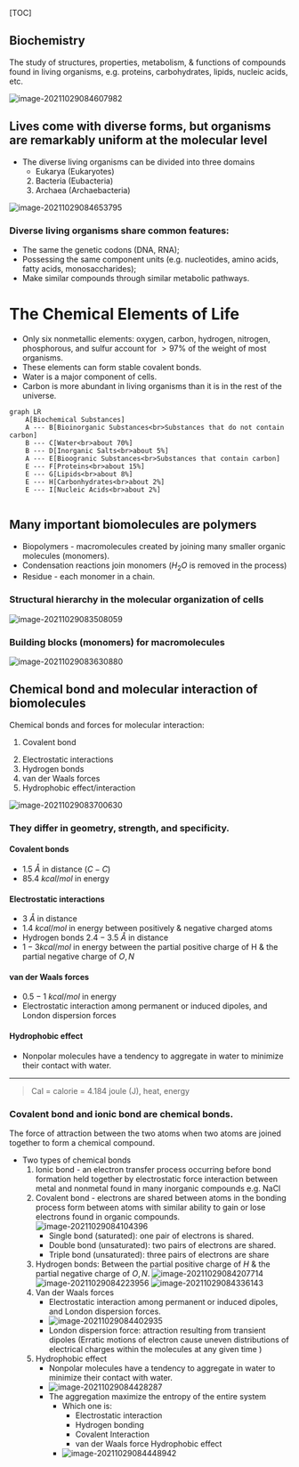 [TOC]

## Biochemistry

The study of structures, properties, metabolism, & functions of compounds found in living organisms, e.g. proteins, carbohydrates, lipids, nucleic acids, etc. 

![image-20211029084607982](image/image-20211029084607982.png)

## Lives come with diverse forms, but organisms are remarkably uniform at the molecular level 

+   The diverse living organisms can be divided into three domains 
    +   Eukarya (Eukaryotes)
    2)	Bacteria (Eubacteria)
    3)	Archaea (Archaebacteria)

![image-20211029084653795](image/image-20211029084653795.png)

### Diverse living organisms share common features:

+   The same the genetic codons (DNA, RNA);
+   Possessing the same component units (e.g. nucleotides, amino acids, fatty acids, monosaccharides);
+   Make similar compounds through similar metabolic pathways.

# The Chemical Elements of Life

+   Only six nonmetallic elements: oxygen, carbon, hydrogen, nitrogen, phosphorous, and sulfur account for $>97\%$ of the weight of most organisms.
+   These elements can form stable covalent bonds.
+   Water is a major component of cells.
+   Carbon is more abundant in living organisms than it is in the rest of the universe.

```mermaid
graph LR
	A[Biochemical Substances]
	A --- B[Bioinorganic Substances<br>Substances that do not contain carbon]
	B --- C[Water<br>about 70%]
	B --- D[Inorganic Salts<br>about 5%]
	A --- E[Bioogranic Substances<br>Substances that contain carbon]
	E --- F[Proteins<br>about 15%]
	E --- G[Lipids<br>about 8%]
	E --- H[Carbonhydrates<br>about 2%]
	E --- I[Nucleic Acids<br>about 2%]
	
```

## Many important biomolecules are polymers

+   Biopolymers - macromolecules created by joining many smaller organic molecules (monomers). 
+   Condensation reactions join monomers ($H_2O$ is removed in the process)
+   Residue - each monomer in a chain.

### Structural hierarchy in the molecular organization of  cells

![image-20211029083508059](image/image-20211029083508059.png)

### Building blocks (monomers) for macromolecules 

![image-20211029083630880](image/image-20211029083630880.png)

## Chemical bond and molecular interaction of biomolecules

Chemical bonds and forces for molecular interaction: 

1.   Covalent bond
2)	Electrostatic interactions
3)	Hydrogen bonds
4)	van der Waals forces
5)	Hydrophobic effect/interaction

![image-20211029083700630](image/image-20211029083700630.png)

### They differ in geometry, strength, and specificity.

#### Covalent bonds

+   $1.5~Å$ in distance ($C-C$) 
+   $85.4 ~kcal/mol$ in energy 

#### Electrostatic interactions

+   $3 ~Å$ in distance  
+   $1.4 ~kcal/mol$  in energy between positively & negative charged atoms 
+   Hydrogen bonds  $2.4-3.5~Å$ in distance   
+   $1-3 kcal/mol$ in energy between the partial positive charge of H & the partial negative charge of $O, N$ 

#### van der Waals forces

+   $0.5-1 ~kcal/mol$ in energy 
+   Electrostatic interaction among permanent or induced dipoles, and London dispersion forces 

#### Hydrophobic effect

+   Nonpolar molecules have a tendency to aggregate in water to minimize their contact with water. 

---

>   Cal = calorie = 4.184 joule (J),  heat, energy 

### Covalent bond  and ionic bond are chemical bonds. 

The force of attraction between the two atoms when two atoms are joined together to form a chemical compound. 

+   Two types of chemical bonds
    1.   Ionic bond - an electron transfer process occurring before bond formation held together by electrostatic force interaction between metal and nonmetal found in many inorganic compounds   e.g. NaCl
    2.   Covalent bond - electrons are shared between atoms in the bonding process form between atoms with similar ability to gain or lose electrons found in organic compounds.
         ![image-20211029084104396](image/image-20211029084104396.png)
         +   Single bond (saturated): one pair of electrons is shared.
         +   Double bond (unsaturated): two pairs of electrons are shared.
         +   Triple bond (unsaturated): three pairs of electrons are share
    3.   Hydrogen bonds:
         Between the partial positive charge of $H$ & the partial negative charge of $O, N$. 
         ![image-20211029084207714](image/image-20211029084207714.png)
         ![image-20211029084223956](image/image-20211029084223956.png)
         ![image-20211029084336143](image/image-20211029084336143.png)
    4.   Van der Waals forces
         +   Electrostatic interaction among permanent or induced dipoles, and London dispersion forces. 
         +   ![image-20211029084402935](image/image-20211029084402935.png)
         +   London dispersion force: attraction resulting from transient dipoles (Erratic motions of electron cause uneven distributions of electrical charges within the molecules at any given time ) 
    5.   Hydrophobic effect
         +   Nonpolar molecules have a tendency to aggregate in water to minimize their contact with water. 
         +   ![image-20211029084428287](image/image-20211029084428287.png)
         +   The aggregation maximize the entropy of the entire system 
             +   Which one is: 
                 +   Electrostatic interaction 
                 +   Hydrogen bonding 
                 +   Covalent Interaction 
                 +   van der Waals force Hydrophobic effect 
             +   ![image-20211029084448942](image/image-20211029084448942.png)

